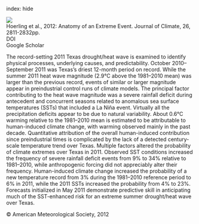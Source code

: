 index: hide

<div class="Citation">
    <div class="Citation-thumb CitationThumb-linked"  data-href="https://doi.org/10.1175/jcli-d-12-00270.1">
      <img src="https://static.claimspace.cloud/climate-study-static/refs/thumbs/2/Hoerling_et_al_2012-thumb.png" />
    </div>

  <div class="Citation-body">
    <div class="Citation-text">Hoerling et al., 2012: Anatomy of an Extreme Event. <span class="Article-journal">Journal of Climate, </span><span class="Article-volume">26, </span>2811-2832pp.</div>
    <div class="Citation-links">
      <div class="CitationLink" data-href="https://doi.org/10.1175/jcli-d-12-00270.1">
        <div class="CitationLink-icon CitationLink-Doi"></div>
        <div class="CitationLink-text">DOI</div>
      </div>
      <div class="CitationLink" data-href="https://scholar.google.com/scholar?q=10.1175/jcli-d-12-00270.1">
        <div class="CitationLink-icon CitationLink-Scholar"></div>
        <div class="CitationLink-text">Google Scholar</div>
      </div>
    </div>
  </div>
</div>

The record-setting 2011 Texas drought/heat wave is examined to identify physical processes, underlying causes, and predictability. October 2010–September 2011 was Texas’s driest 12-month period on record. While the summer 2011 heat wave magnitude (2.9°C above the 1981–2010 mean) was larger than the previous record, events of similar or larger magnitude appear in preindustrial control runs of climate models. The principal factor contributing to the heat wave magnitude was a severe rainfall deficit during antecedent and concurrent seasons related to anomalous sea surface temperatures (SSTs) that included a La Niña event. Virtually all the precipitation deficits appear to be due to natural variability. About 0.6°C warming relative to the 1981–2010 mean is estimated to be attributable to human-induced climate change, with warming observed mainly in the past decade. Quantitative attribution of the overall human-induced contribution since preindustrial times is complicated by the lack of a detected century-scale temperature trend over Texas. Multiple factors altered the probability of climate extremes over Texas in 2011. Observed SST conditions increased the frequency of severe rainfall deficit events from 9% to 34% relative to 1981–2010, while anthropogenic forcing did not appreciably alter their frequency. Human-induced climate change increased the probability of a new temperature record from 3% during the 1981–2010 reference period to 6% in 2011, while the 2011 SSTs increased the probability from 4% to 23%. Forecasts initialized in May 2011 demonstrate predictive skill in anticipating much of the SST-enhanced risk for an extreme summer drought/heat wave over Texas.

<div class="Citation-copy">
&copy; American Meteorological Society, 2012
</div>